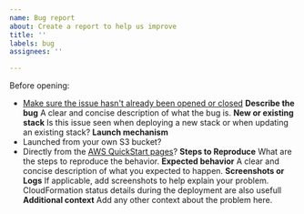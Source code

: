 ```yaml
---
name: Bug report
about: Create a report to help us improve
title: ''
labels: bug
assignees: ''

---
```


Before opening:
- [Make sure the issue hasn't already been opened or closed](https://github.com/aws-quickstart/quickstart-atlassian-jira/issues?utf8=%E2%9C%93&q=is%3Aissue)
**Describe the bug**
A clear and concise description of what the bug is.
**New or existing stack**
Is this issue seen when deploying a new stack or when updating an existing stack?
**Launch mechanism**
- Launched from your own S3 bucket?
- Directly from the [AWS QuickStart pages](https://aws.amazon.com/quickstart/?quickstart-all.sort-by=item.additionalFields.updateDate&quickstart-all.sort-order=desc&quickstart-all.q=Atlassian&quickstart-all.q_operator=AND)?
**Steps to Reproduce**
What are the steps to reproduce the behavior.
**Expected behavior**
A clear and concise description of what you expected to happen.
**Screenshots or Logs**
If applicable, add screenshots to help explain your problem. CloudFormation status details during the deployment are also usefull
**Additional context**
Add any other context about the problem here.
